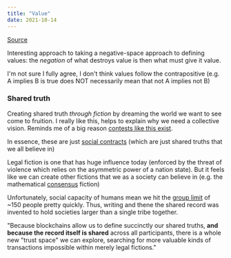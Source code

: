 ```yaml
---
title: "Value"
date: 2021-10-14
---
```


[Source](https://kernel.community/en/learn/module-1/value)

Interesting approach to taking a negative-space approach to defining values: the *negation* of what destroys value is then what must give it value.

I'm not sure I fully agree, I don't think values follow the contrapositive (e.g. A implies B is true does NOT necessarily mean that not A implies not B)

### Shared truth
Creating shared truth *through fiction* by dreaming the world we want to see come to fruition. I really like this, helps to explain why we need a collective vision. Reminds me of a big reason [contests like this exist](https://medium.com/@yishan/solarpunk-art-contest-2021-da9474c9722e).

In essence, these are just [social contracts](thoughts/social-contracts.md) (which are just shared truths that we all believe in)

Legal fiction is one that has huge influence today (enforced by the threat of violence which relies on the asymmetric power of a nation state). But it feels like we can create other fictions that we as a society can believe in (e.g. the mathematical [consensus](thoughts/consensus.md) fiction)

Unfortunately, social capacity of humans mean we hit the [group limit](thoughts/group-limits.md) of ~150 people pretty quickly. Thus, writing and thene the shared record was invented to hold societies larger than a single tribe together.

"Because blockchains allow us to define succinctly our shared truths, **and because the record itself is shared** across all participants, there is a whole new "trust space" we can explore, searching for more valuable kinds of transactions impossible within merely legal fictions."

> 
